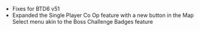 - Fixes for BTD6 v51
- Expanded the Single Player Co Op feature with a new button in the Map Select menu akin to the Boss Challenge Badges feature